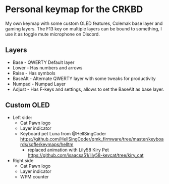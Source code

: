 # Personal keymap for the CRKBD
My own keymap with some custom OLED features, Colemak base layer and gaming layers. The F13 key on multiple layers can be bound to something, I use it as toggle mute microphone on Discord.
## Layers
- Base - QWERTY Default layer
- Lower - Has numbers and arrows
- Raise - Has symbols
- BaseAlt - Alternate QWERTY layer with some tweaks for productivity
- Numpad - Numpad Layer
- Adjust - Has F-keys and settings, allows to set the BaseAlt as base layer.
## Custom OLED
- Left side:
    - Cat Pawn logo
    - Layer indicator
    - Keyboard pet Luna from @HellSingCoder <https://github.com/HellSingCoder/qmk_firmware/tree/master/keyboards/sofle/keymaps/helltm>
        - replaced animation with Lily58 Kiry Pet <https://github.com/isaacsa51/lily58-keycat/tree/kiry_cat>
- Right side
    - Cat Pawn logo
    - Layer indicator
    - WPM counter

